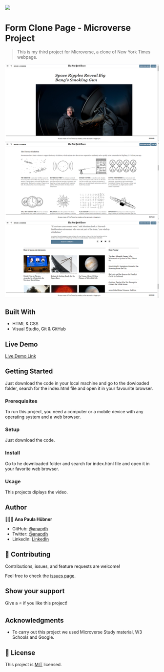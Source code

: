 ![](https://img.shields.io/badge/Microverse-blueviolet)


# Form Clone Page - Microverse Project

> This is my third project for Microverse, a clone of New York Times webpage.

![screenshot](./assets/SCREENSHOT1.png)
![screenshot](./assets/SCREENSHOT2.png)
![screenshot](./assets/SCREENSHOT3.png)


## Built With

- HTML & CSS
- Visual Studio, Git & GitHub


## Live Demo

[Live Demo Link](https://anapdh.github.io/TheNewYorkTimes-clonepage/)


## Getting Started

Just download the code in your local machine and go to the dowloaded folder, search for the index.html file and open it in your favourite browser.

### Prerequisites
To run this project, you need a computer or a mobile device with any operating system and a web browser.
### Setup
Just download the code.
### Install
Go to he downloaded folder and search for index.html file and open it in your favorite web browser.
### Usage
This projects diplays the video.


## Author

👩🏼‍💻 **Ana Paula Hübner**

- GitHub: [@anapdh](https://github.com/anapdh)
- Twitter: [@anapdh](https://twitter.com/anapdh)
- LinkedIn: [LinkedIn](https://www.linkedin.com/in/ana-paula-hübner-7a9484181)


## 🤝 Contributing

Contributions, issues, and feature requests are welcome!

Feel free to check the [issues page](https://github.com/anapdh/TheNewYorkTimes-clonepage/issues).


## Show your support

Give a ⭐️ if you like this project!


## Acknowledgments

- To carry out this project we used Microverse Study material, W3 Schools and Google.


## 📝 License

This project is [MIT](license.md/) licensed.
